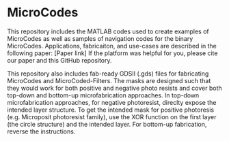 # MicroCodes
This repository includes the MATLAB codes used to create examples of MicroCodes as well as samples of navigation codes for the binary MicroCodes. Applications, fabricaiton, and use-cases are described in the following paper: [Paper link]
If the platform was helpful for you, please cite our paper and this GitHub repository.

This repository also includes fab-ready GDSII (.gds) files for fabricating MicroCodes and MicroCoded-Filters. The masks are designed such that they would work for both positive and negative photo resists and cover both top-down and bottom-up microfabrication approaches. In top-down microfabrication approaches, for negative photoresist, direclty expose the intended layer structure. To get the intended mask for positive photoresis (e.g. Microposit photoresist family), use the XOR function on the first layer (the circle structure) and the intended layer. For bottom-up fabrication, reverse the instructions.

